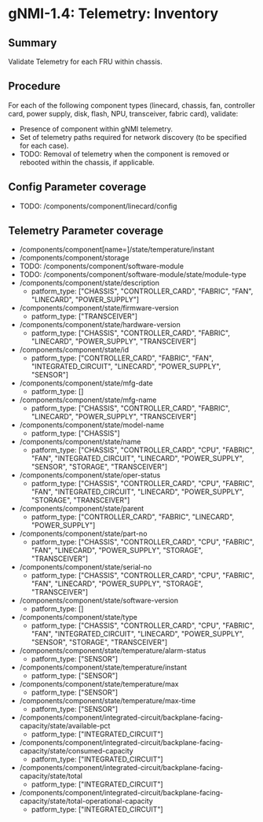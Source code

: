 # gNMI-1.4: Telemetry: Inventory

## Summary

Validate Telemetry for each FRU within chassis.

## Procedure

For each of the following component types (linecard, chassis, fan, controller
card, power supply, disk, flash, NPU, transceiver, fabric card), validate:

*   Presence of component within gNMI telemetry.
*   Set of telemetry paths required for network discovery (to be specified for
    each case).
*   TODO: Removal of telemetry when the component is removed or rebooted within
    the chassis, if applicable.

## Config Parameter coverage

*   TODO: /components/component/linecard/config

## Telemetry Parameter coverage

*   /components/component[name=<heatsink-temperature-sensor>]/state/temperature/instant
*   /components/component/storage
*   TODO: /components/component/software-module
*   TODO: /components/component/software-module/state/module-type
*   /components/component/state/description
    *  patform_type: ["CHASSIS", "CONTROLLER_CARD", "FABRIC", "FAN", "LINECARD", "POWER_SUPPLY"]
*   /components/component/state/firmware-version
    *  patform_type: ["TRANSCEIVER"]
*   /components/component/state/hardware-version
    *  patform_type: ["CHASSIS", "CONTROLLER_CARD", "FABRIC", "LINECARD", "POWER_SUPPLY", "TRANSCEIVER"]
*   /components/component/state/id
    *  patform_type: ["CONTROLLER_CARD", "FABRIC", "FAN", "INTEGRATED_CIRCUIT", "LINECARD", "POWER_SUPPLY", "SENSOR"]
*   /components/component/state/mfg-date
    *  patform_type: []
*   /components/component/state/mfg-name
    *  patform_type: ["CHASSIS", "CONTROLLER_CARD", "FABRIC", "LINECARD", "POWER_SUPPLY", "TRANSCEIVER"]
*   /components/component/state/model-name
    *  patform_type: ["CHASSIS"]
*   /components/component/state/name
    *  patform_type: ["CHASSIS", "CONTROLLER_CARD", "CPU", "FABRIC", "FAN", "INTEGRATED_CIRCUIT", "LINECARD", "POWER_SUPPLY", "SENSOR", "STORAGE", "TRANSCEIVER"]
*   /components/component/state/oper-status
    *  patform_type: ["CHASSIS", "CONTROLLER_CARD", "CPU", "FABRIC", "FAN", "INTEGRATED_CIRCUIT", "LINECARD", "POWER_SUPPLY", "STORAGE", "TRANSCEIVER"]
*   /components/component/state/parent
    *  patform_type: ["CONTROLLER_CARD", "FABRIC", "LINECARD", "POWER_SUPPLY"]
*   /components/component/state/part-no
    *  patform_type: ["CHASSIS", "CONTROLLER_CARD", "CPU", "FABRIC", "FAN", "LINECARD", "POWER_SUPPLY", "STORAGE", "TRANSCEIVER"]
*   /components/component/state/serial-no
    *  patform_type: ["CHASSIS", "CONTROLLER_CARD", "CPU", "FABRIC", "FAN", "LINECARD", "POWER_SUPPLY", "STORAGE", "TRANSCEIVER"]
*   /components/component/state/software-version
    *  patform_type: []
*   /components/component/state/type
    *  patform_type: ["CHASSIS", "CONTROLLER_CARD", "CPU", "FABRIC", "FAN", "INTEGRATED_CIRCUIT", "LINECARD", "POWER_SUPPLY", "SENSOR", "STORAGE", "TRANSCEIVER"]
*   /components/component/state/temperature/alarm-status
    *  patform_type: ["SENSOR"]
*   /components/component/state/temperature/instant
    *  patform_type: ["SENSOR"]
*   /components/component/state/temperature/max
    *  patform_type: ["SENSOR"]
*   /components/component/state/temperature/max-time
    *  patform_type: ["SENSOR"]
*   /components/component/integrated-circuit/backplane-facing-capacity/state/available-pct
    *  patform_type: ["INTEGRATED_CIRCUIT"]
*   /components/component/integrated-circuit/backplane-facing-capacity/state/consumed-capacity
    *  patform_type: ["INTEGRATED_CIRCUIT"]
*   /components/component/integrated-circuit/backplane-facing-capacity/state/total
    *  patform_type: ["INTEGRATED_CIRCUIT"]
*   /components/component/integrated-circuit/backplane-facing-capacity/state/total-operational-capacity
    *  patform_type: ["INTEGRATED_CIRCUIT"]
